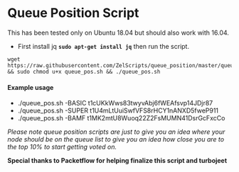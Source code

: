 # Queue Position Script

This has been tested only on Ubuntu 18.04 but should also work with 16.04.

*  First install jq **`sudo apt-get install jq`** then run the script.
```
wget https://raw.githubusercontent.com/ZelScripts/queue_position/master/queue_pos.sh && sudo chmod u+x queue_pos.sh && ./queue_pos.sh
```
#### Example usage
*  ./queue_pos.sh -BASIC t1cUKkWws83twyvAbj6fWEAfsvp14JDjr87
*  ./queue_pos.sh -SUPER t1U4mLtUuiSwfVFS8rHCY1nANXD5fweP911
*  ./queue_pos.sh -BAMF t1MK2mtU8Wuoq22Z2FsMUMN41DsrGcFxcCo

*Please note queue position scripts are just to give you an idea where your node should be on the queue list to give you an idea how close you are to the top 10% to start getting voted on.*

**Special thanks to Packetflow for helping finalize this script and turbojeet**
